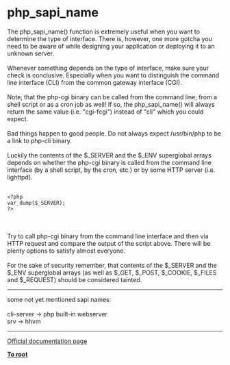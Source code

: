 # php_sapi_name



The php_sapi_name() function is extremely useful when you want to determine the type of interface. There is, however, one more gotcha you need to be aware of while designing your application or deploying it to an unknown server.<br><br>Whenever something depends on the type of interface, make sure your check is conclusive. Especially when you want to distinguish the command line interface (CLI) from the common gateway interface (CGI).<br><br>Note, that the php-cgi binary can be called from the command line, from a shell script or as a cron job as well! If so, the php_sapi_name() will always return the same value (i.e. "cgi-fcgi") instead of "cli" which you could expect.<br><br>Bad things happen to good people. Do not always expect /usr/bin/php to be a link to php-cli binary.<br><br>Luckily the contents of the $_SERVER and the $_ENV superglobal arrays depends on whether the php-cgi binary is called from the command line interface (by a shell script, by the cron, etc.) or by some HTTP server (i.e. lighttpd).<br><br>

```
<?php
var_dump($_SERVER);
?>
```
<br><br>Try to call php-cgi binary from the command line interface and then via HTTP request and compare the output of the script above. There will be plenty options to satisfy almost everyone.<br><br>For the sake of security remember, that contents of the $_SERVER and the $_ENV superglobal arrays (as well as $_GET, $_POST, $_COOKIE, $_FILES and $_REQUEST) should be considered tainted.  

---

some not yet mentioned sapi names:<br><br>cli-server -&gt; php built-in webserver<br>srv -&gt; hhvm  

---

[Official documentation page](https://www.php.net/manual/en/function.php-sapi-name.php)

**[To root](/README.md)**